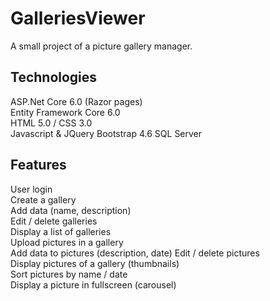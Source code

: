 # GalleriesViewer
A small project of a picture gallery manager. 

## Technologies

ASP.Net Core 6.0 (Razor pages)  
Entity Framework Core 6.0  
HTML 5.0 / CSS 3.0  
Javascript & JQuery 
Bootstrap 4.6
SQL Server

## Features

User login  
Create a gallery  
Add data (name, description)  
Edit / delete galleries  
Display a list of galleries  
Upload pictures in a gallery  
Add data to pictures (description, date) 
Edit / delete pictures  
Display pictures of a gallery (thumbnails)  
Sort pictures by name / date  
Display a picture in fullscreen (carousel)
